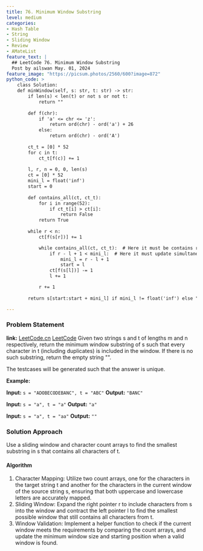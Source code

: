 ```yaml
---
title: 76. Minimum Window Substring
level: medium
categories:
- Hash Table
- String
- Sliding Window
- Review
- AMateList
feature_text: |
  ## LeetCode 76. Minimum Window Substring
  Post by ailswan May. 01, 2024
feature_image: "https://picsum.photos/2560/600?image=872"
python_code: >
    class Solution:
    def minWindow(self, s: str, t: str) -> str:
        if len(s) < len(t) or not s or not t:
            return ""
        
        def f(chr):
            if 'a' <= chr <= 'z':
                return ord(chr) - ord('a') + 26
            else:
                return ord(chr) - ord('A')
        
        ct_t = [0] * 52
        for c in t:
            ct_t[f(c)] += 1
        
        l, r, n = 0, 0, len(s)
        ct = [0] * 52
        mini_l = float('inf')
        start = 0
        
        def contains_all(ct, ct_t):
            for i in range(52):
                if ct_t[i] > ct[i]:
                    return False
            return True
        
        while r < n:
            ct[f(s[r])] += 1

            while contains_all(ct, ct_t):  # Here it must be contains rather than equals relationship
                if r - l + 1 < mini_l:  # Here it must update simultaneously
                    mini_l = r - l + 1
                    start = l
                ct[f(s[l])] -= 1
                l += 1

            r += 1
        
        return s[start:start + mini_l] if mini_l != float('inf') else ""

---
```


### Problem Statement
**link:**
[LeetCode.cn](https://leetcode.cn/problems/minimum-window-substring/)
[LeetCode](https://leetcode.com/minimum-window-substring/)
Given two strings s and t of lengths m and n respectively, return the minimum window 
substring
 of s such that every character in t (including duplicates) is included in the window. If there is no such substring, return the empty string "".

The testcases will be generated such that the answer is unique.

**Example:**

**Input:** `s = "ADOBECODEBANC", t = "ABC"`
**Output:** `"BANC"`

**Input:** `s = "a", t = "a"`
**Output:** `"a"`

**Input:** `s = "a", t = "aa"`
**Output:** `""`
 
### Solution Approach
Use a sliding window and character count arrays to find the smallest substring in s that contains all characters of t.

#### Algorithm
1. Character Mapping: Utilize two count arrays, one for the characters in the target string t and another for the characters in the current window of the source string s, ensuring that both uppercase and lowercase letters are accurately mapped.
2. Sliding Window: Expand the right pointer r to include characters from s into the window and contract the left pointer l to find the smallest possible window that still contains all characters from t.
3. Window Validation: Implement a helper function to check if the current window meets the requirements by comparing the count arrays, and update the minimum window size and starting position when a valid window is found.